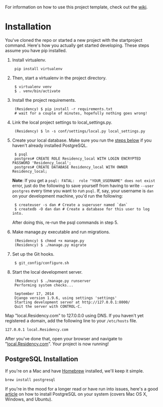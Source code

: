 For information on how to use this project template, check out the [wiki](https://github.com/lionheart/django-template/wiki/Django-1.9).

Installation
============

You've cloned the repo or started a new project with the startproject command. Here's how you actually get started developing. These steps assume you have pip installed.

1. Install virtualenv.

        pip install virtualenv

2. Then, start a virtualenv in the project directory.

        $ virtualenv venv
        $ . venv/bin/activate

3. Install the project requirements.

        (Residency) $ pip install -r requirements.txt
        # wait for a couple of minutes, hopefully nothing goes wrong!

4. Link the local project settings to local_settings.py.

        (Residency) $ ln -s conf/settings/local.py local_settings.py

5. Create your local database. Make sure you run the [steps below](#postgresql-installation) if you haven't already installed PostgreSQL.

        $ psql
        postgres# CREATE ROLE Residency_local WITH LOGIN ENCRYPTED PASSWORD 'Residency_local';
        postgres# CREATE DATABASE Residency_local WITH OWNER Residency_local;

    **Note**: If you get a `psql: FATAL:  role "YOUR_USERNAME" does not exist` error, just do the following to save yourself from having to write `--user postgres` every time you want to run `psql`. If, say, your username is `dan` on your development machine, you'd run the following:

        $ createuser -s dan # Create a superuser named `dan`
        $ createdb -O dan dan # Create a database for this user to log into.

    After doing this, re-run the psql commands in step 5.

6. Make manage.py executable and run migrations.

        (Residency) $ chmod +x manage.py
        (Residency) $ ./manage.py migrate

7. Set up the Git hooks.

        $ git_config/configure.sh

8. Start the local development server.

        (Residency) $ ./manage.py runserver
        Performing system checks...

        September 17, 2014
        Django version 1.9.6, using settings 'settings'
        Starting development server at http://127.0.0.1:8000/
        Quit the server with CONTROL-C.

Map "local.Residency.com" to 127.0.0.0 using DNS. If you haven't yet registered a domain, add the following line to your `/etc/hosts` file.

    127.0.0.1 local.Residency.com

After you've done that, open your browser and navigate to "[local.Residency.com](http://local.Residency.com)". Your project is now running!

PostgreSQL Installation
-----------------------

If you're on a Mac and have [Homebrew](https://github.com/homebrew/homebrew) installed, we'll keep it simple.

    brew install postgresql

If you're in the mood for a longer read or have run into issues, here's a good [article](https://www.codefellows.org/blog/three-battle-tested-ways-to-install-postgresql) on how to install PostgreSQL on your system (covers Mac OS X, Windows, and Ubuntu).
